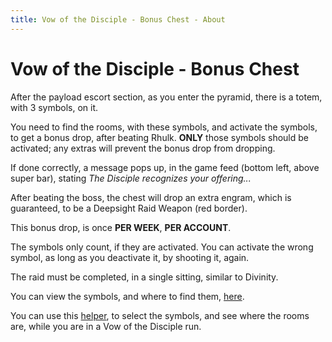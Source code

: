 ```yaml
---
title: Vow of the Disciple - Bonus Chest - About
---
```

# Vow of the Disciple - Bonus Chest

After the payload escort section, as you enter the pyramid, there is a totem, with 3 symbols, on it.

You need to find the rooms, with these symbols, and activate the symbols, to get a bonus drop, after beating Rhulk. **ONLY** those symbols should be activated; any extras will prevent the bonus drop from dropping.

If done correctly, a message pops up, in the game feed (bottom left, above super bar), stating _The Disciple recognizes your offering..._

After beating the boss, the chest will drop an extra engram, which is guaranteed, to be a Deepsight Raid Weapon (red border).

This bonus drop, is once **PER WEEK**, **PER ACCOUNT**.

The symbols only count, if they are activated.  You can activate the wrong symbol, as long as you deactivate it, by shooting it, again.

The raid must be completed, in a single sitting, similar to Divinity.

You can view the symbols, and where to find them, [here][rooms].

You can use this [helper], to select the symbols, and see where the rooms are, while you are in a Vow of the Disciple run.

[rooms]: Rooms.md ""
[helper]: helper.html ""